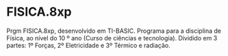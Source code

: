 # FISICA.8xp
Prgm FISICA.8xp, desenvolvido em TI-BASIC. Programa para a disciplina de Física, ao nível do 10 º ano (Curso de ciências e tecnologia). Dividido em 3 partes: 1º Forças, 2º Eletricidade e 3º Térmico e radiação.
